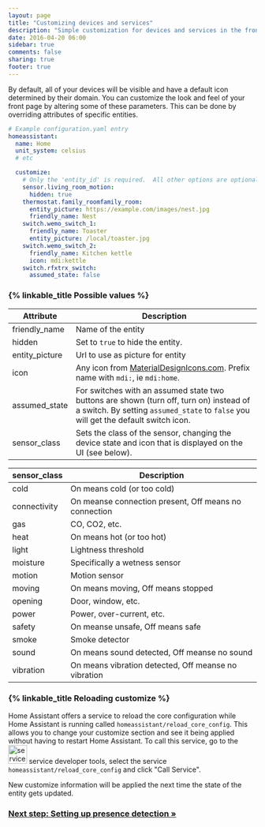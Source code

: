 ```yaml
---
layout: page
title: "Customizing devices and services"
description: "Simple customization for devices and services in the frontend."
date: 2016-04-20 06:00
sidebar: true
comments: false
sharing: true
footer: true
---
```


By default, all of your devices will be visible and have a default icon determined by their domain. You can customize the look and feel of your front page by altering some of these parameters. This can be done by overriding attributes of specific entities.

```yaml
# Example configuration.yaml entry
homeassistant:
  name: Home
  unit_system: celsius
  # etc

  customize:
    # Only the 'entity_id' is required.  All other options are optional.
    sensor.living_room_motion:
      hidden: true
    thermostat.family_roomfamily_room:
      entity_picture: https://example.com/images/nest.jpg
      friendly_name: Nest
    switch.wemo_switch_1:
      friendly_name: Toaster
      entity_picture: /local/toaster.jpg
    switch.wemo_switch_2:
      friendly_name: Kitchen kettle
      icon: mdi:kettle
    switch.rfxtrx_switch:
      assumed_state: false
```

### {% linkable_title Possible values %}

| Attribute | Description |
| --------- | ----------- |
| friendly_name | Name of the entity
| hidden    | Set to `true` to hide the entity.
| entity_picture | Url to use as picture for entity
| icon | Any icon from [MaterialDesignIcons.com](http://MaterialDesignIcons.com). Prefix name with `mdi:`, ie `mdi:home`.
| assumed_state | For switches with an assumed state two buttons are shown (turn off, turn on) instead of a switch. By setting `assumed_state` to `false` you will get the default switch icon.
| sensor_class | Sets the class of the sensor, changing the device state and icon that is displayed on the UI (see below).

| sensor_class | Description |
| ------------ | ----------- |
| cold | On means cold (or too cold) |
| connectivity | On meanse connection present, Off means no connection
| gas | CO, CO2, etc. |
| heat | On means hot (or too hot) |
| light | Lightness threshold |
| moisture | Specifically a wetness sensor |
| motion | Motion sensor |
| moving | On means moving, Off means stopped |
| opening | Door, window, etc. |
| power | Power, over-current, etc. |
| safety | On meanse unsafe, Off means safe |
| smoke | Smoke detector |
| sound | On means sound detected, Off meanse no sound |
| vibration | On means vibration detected, Off meanse no vibration |

### {% linkable_title Reloading customize %}

Home Assistant offers a service to reload the core configuration while Home Assistant is running called `homeassistant/reload_core_config`. This allows you to change your customize section and see it being applied without having to restart Home Assistant. To call this service, go to the <img src='/images/screenshots/developer-tool-services-icon.png' alt='service developer tool icon' class="no-shadow" height="38" /> service developer tools, select the service `homeassistant/reload_core_config` and click "Call Service".

<p class='note warning'>
New customize information will be applied the next time the state of the entity gets updated.
</p>

### [Next step: Setting up presence detection &raquo;](/getting-started/presence-detection/)
